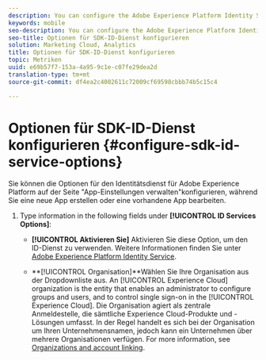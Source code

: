 ```yaml
---
description: You can configure the Adobe Experience Platform Identity Service options on the Manage App Settings page while creating a new app or editing an existing app.
keywords: mobile
seo-description: You can configure the Adobe Experience Platform Identity Service options on the Manage App Settings page while creating a new app or editing an existing app.
seo-title: Optionen für SDK-ID-Dienst konfigurieren
solution: Marketing Cloud, Analytics
title: Optionen für SDK-ID-Dienst konfigurieren
topic: Metriken
uuid: e69b57f7-153a-4a95-9c1e-c07fe29dea2d
translation-type: tm+mt
source-git-commit: df4ea2c4002611c72009cf69598cbbb74b5c15c4

---
```



# Optionen für SDK-ID-Dienst konfigurieren {#configure-sdk-id-service-options}

Sie können die Optionen für den Identitätsdienst für Adobe Experience Platform auf der Seite "App-Einstellungen verwalten"konfigurieren, während Sie eine neue App erstellen oder eine vorhandene App bearbeiten.

1. Type information in the following fields under **[!UICONTROL ID Services Options]**:

   * **[!UICONTROL Aktivieren Sie]** Aktivieren Sie diese Option, um den ID-Dienst zu verwenden. Weitere Informationen finden Sie unter [Adobe Experience Platform Identity Service](https://marketing.adobe.com/resources/help/en_US/mcvid/).<!-- REKHA - don't know where this content has been migrated to. -->

   * **[!UICONTROL Organisation]**Wählen Sie Ihre Organisation aus der Dropdownliste aus.
An [!UICONTROL Experience Cloud] organization is the entity that enables an administrator to configure groups and users, and to control single sign-on in the [!UICONTROL Experience Cloud]. Die Organisation agiert als zentrale Anmeldestelle, die sämtliche Experience Cloud-Produkte und -Lösungen umfasst. In der Regel handelt es sich bei der Organisation um Ihren Unternehmensnamen, jedoch kann ein Unternehmen über mehrere Organisationen verfügen. For more information, see [Organizations and account linking](https://docs.adobe.com/content/help/en/core-services/interface/manage-users-and-products/organizations.html).